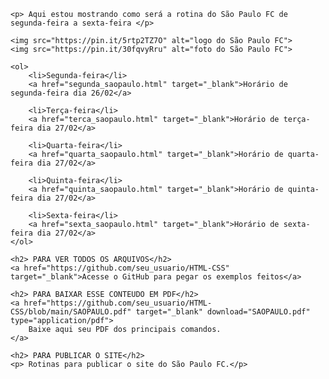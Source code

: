 <!DOCTYPE html>
<html lang="en">
<head>
    <meta charset="UTF-8">
    <meta name="viewport" content="width=device-width, initial-scale=1.0">
    <title>Rotina do São Paulo FC</title>
</head>
<body>

    <p> Aqui estou mostrando como será a rotina do São Paulo FC de segunda-feira a sexta-feira </p>

    <img src="https://pin.it/5rtp2TZ7O" alt="logo do São Paulo FC">
    <img src="https://pin.it/30fqvyRru" alt="foto do São Paulo FC">

    <ol>
        <li>Segunda-feira</li>
        <a href="segunda_saopaulo.html" target="_blank">Horário de segunda-feira dia 26/02</a>

        <li>Terça-feira</li>
        <a href="terca_saopaulo.html" target="_blank">Horário de terça-feira dia 27/02</a>

        <li>Quarta-feira</li>
        <a href="quarta_saopaulo.html" target="_blank">Horário de quarta-feira dia 27/02</a>
    
        <li>Quinta-feira</li>
        <a href="quinta_saopaulo.html" target="_blank">Horário de quinta-feira dia 27/02</a>
    
        <li>Sexta-feira</li>
        <a href="sexta_saopaulo.html" target="_blank">Horário de sexta-feira dia 27/02</a>
    </ol>

    <h2> PARA VER TODOS OS ARQUIVOS</h2>
    <a href="https://github.com/seu_usuario/HTML-CSS" target="_blank">Acesse o GitHub para pegar os exemplos feitos</a>

    <h2> PARA BAIXAR ESSE CONTEUDO EM PDF</h2>
    <a href="https://github.com/seu_usuario/HTML-CSS/blob/main/SAOPAULO.pdf" target="_blank" download="SAOPAULO.pdf" type="application/pdf">
        Baixe aqui seu PDF dos principais comandos.
    </a>

    <h2> PARA PUBLICAR O SITE</h2>
    <p> Rotinas para publicar o site do São Paulo FC.</p>

</body>
</html>

